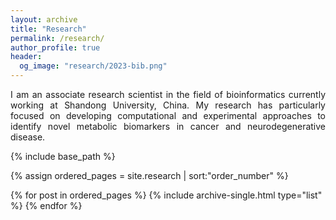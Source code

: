 ```yaml
---
layout: archive
title: "Research"
permalink: /research/
author_profile: true
header:
  og_image: "research/2023-bib.png"
---
```

<div style="text-align: justify;">
I am an associate research scientist in the field of bioinformatics currently working at Shandong University, China. My research has particularly focused on developing computational and experimental approaches to identify novel metabolic biomarkers in cancer and neurodegenerative disease. 
</div>

{% include base_path %}

{% assign ordered_pages = site.research | sort:"order_number" %}

{% for post in ordered_pages %}
  {% include archive-single.html type="list" %}
{% endfor %}
